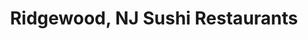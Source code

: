 ---
layout: city
title: Ridgewood, NJ Sushi Restaurants
permalink: /new-jersey/ridgewood/
stateAbbr: NJ
stateName: New Jersey
cityName: Ridgewood

---